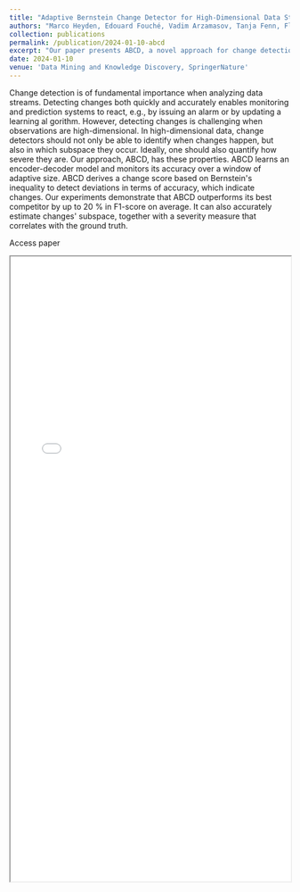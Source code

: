 ```yaml
---
title: "Adaptive Bernstein Change Detector for High-Dimensional Data Streams"
authors: "Marco Heyden, Edouard Fouché, Vadim Arzamasov, Tanja Fenn, Florian Kalinke, Klemens Böhm"
collection: publications
permalink: /publication/2024-01-10-abcd
excerpt: "Our paper presents ABCD, a novel approach for change detection in high-dimensional data streams. ABCD detects changes accurately and provides insights into the specific subspace where changes occur. By leveraging an encoder-decoder model and Bernstein's inequality, ABCD quantifies the severity of changes and outperforms other methods in our experiments."
date: 2024-01-10
venue: 'Data Mining and Knowledge Discovery, SpringerNature'
---
```

Change detection is of fundamental importance when analyzing data streams. Detecting changes both quickly and accurately enables monitoring and prediction systems to react, e.g., by issuing an alarm or by updating a learning al
gorithm. However, detecting changes is challenging when observations are high-dimensional. In high-dimensional data, change detectors should not only be able to identify when changes happen, but also in which subspace they occur. Ideally, one should also quantify how severe they are. Our approach, ABCD, has these properties. ABCD learns an encoder-decoder model and monitors its accuracy over a window of adaptive size. ABCD derives a change score based on Bernstein's inequality to detect deviations in terms
of accuracy, which indicate changes. Our experiments demonstrate that ABCD outperforms its best competitor by up to 20 % in F1-score on average. It can also accurately estimate changes' subspace, together with a severity measure
that correlates with the ground truth.

<a class="btn" style="text-decoration: none;" href="https://doi.org/10.1007/s10618-023-00999-5" rel="permalink">Access paper</a>

<iframe src="/files/abcd_poster.pdf" width="100%" height="1120" type='application/pdf'/>